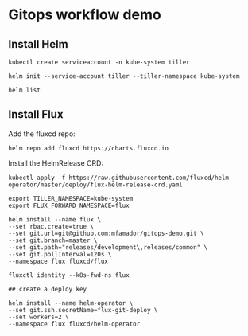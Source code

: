 # Gitops workflow demo

## Install Helm

```
kubectl create serviceaccount -n kube-system tiller

helm init --service-account tiller --tiller-namespace kube-system

helm list

```


## Install Flux

Add the fluxcd repo:

```
helm repo add fluxcd https://charts.fluxcd.io
```

Install the HelmRelease CRD:

```
kubectl apply -f https://raw.githubusercontent.com/fluxcd/helm-operator/master/deploy/flux-helm-release-crd.yaml
```


```
export TILLER_NAMESPACE=kube-system
export FLUX_FORWARD_NAMESPACE=flux

helm install --name flux \
--set rbac.create=true \
--set git.url=git@github.com:mfamador/gitops-demo.git \
--set git.branch=master \
--set git.path="releases/development\,releases/common" \
--set git.pollInterval=120s \
--namespace flux fluxcd/flux 

fluxctl identity --k8s-fwd-ns flux

## create a deploy key

helm install --name helm-operator \
--set git.ssh.secretName=flux-git-deploy \
--set workers=2 \
--namespace flux fluxcd/helm-operator 

```



